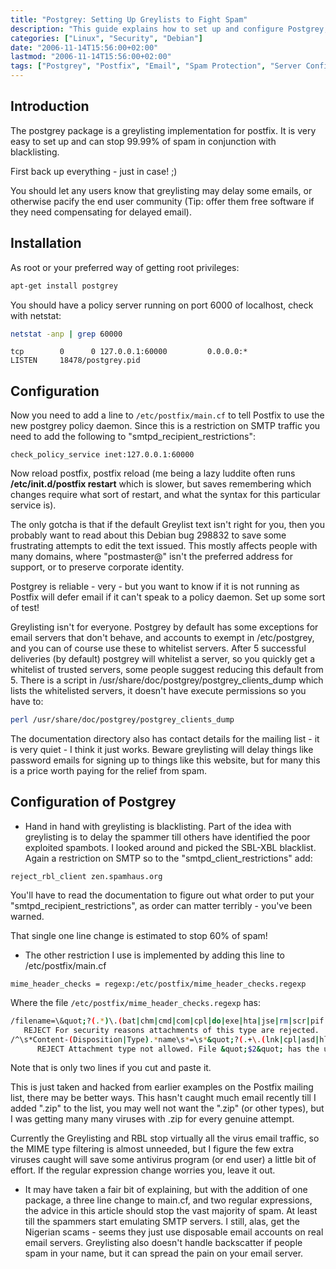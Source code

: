 ```yaml
---
title: "Postgrey: Setting Up Greylists to Fight Spam"
description: "This guide explains how to set up and configure Postgrey, a greylisting implementation for Postfix to effectively combat spam emails."
categories: ["Linux", "Security", "Debian"]
date: "2006-11-14T15:56:00+02:00"
lastmod: "2006-11-14T15:56:00+02:00"
tags: ["Postgrey", "Postfix", "Email", "Spam Protection", "Server Configuration", "Network"]
---
```


## Introduction

The postgrey package is a greylisting implementation for postfix. It is very easy to set up and can stop 99.99% of spam in conjunction with blacklisting.

First back up everything - just in case! ;)

You should let any users know that greylisting may delay some emails, or otherwise pacify the end user community (Tip: offer them free software if they need compensating for delayed email).

## Installation

As root or your preferred way of getting root privileges:

```bash
apt-get install postgrey
```

You should have a policy server running on port 6000 of localhost, check with netstat:

```bash
netstat -anp | grep 60000
```

```
tcp        0      0 127.0.0.1:60000         0.0.0.0:*               LISTEN     18478/postgrey.pid
```

## Configuration

Now you need to add a line to `/etc/postfix/main.cf` to tell Postfix to use the new postgrey policy daemon. Since this is a restriction on SMTP traffic you need to add the following to "smtpd_recipient_restrictions":

```
check_policy_service inet:127.0.0.1:60000
```

Now reload postfix, postfix reload (me being a lazy luddite often runs **/etc/init.d/postfix restart** which is slower, but saves remembering which changes require what sort of restart, and what the syntax for this particular service is).

The only gotcha is that if the default Greylist text isn't right for you, then you probably want to read about this Debian bug 298832 to save some frustrating attempts to edit the text issued. This mostly affects people with many domains, where "postmaster@" isn't the preferred address for support, or to preserve corporate identity.

Postgrey is reliable - very - but you want to know if it is not running as Postfix will defer email if it can't speak to a policy daemon. Set up some sort of test!

Greylisting isn't for everyone. Postgrey by default has some exceptions for email servers that don't behave, and accounts to exempt in /etc/postgrey, and you can of course use these to whitelist servers. After 5 successful deliveries (by default) postgrey will whitelist a server, so you quickly get a whitelist of trusted servers, some people suggest reducing this default from 5. There is a script in /usr/share/doc/postgrey/postgrey_clients_dump which lists the whitelisted servers, it doesn't have execute permissions so you have to:

```bash
perl /usr/share/doc/postgrey/postgrey_clients_dump
```

The documentation directory also has contact details for the mailing list - it is very quiet - I think it just works. Beware greylisting will delay things like password emails for signing up to things like this website, but for many this is a price worth paying for the relief from spam.

## Configuration of Postgrey

* Hand in hand with greylisting is blacklisting. Part of the idea with greylisting is to delay the spammer till others have identified the poor exploited spambots. I looked around and picked the SBL-XBL blacklist. Again a restriction on SMTP so to the "smtpd_client_restrictions" add:

```
reject_rbl_client zen.spamhaus.org
```

You'll have to read the documentation to figure out what order to put your "smtpd_recipient_restrictions", as order can matter terribly - you've been warned.

That single one line change is estimated to stop 60% of spam!

* The other restriction I use is implemented by adding this line to /etc/postfix/main.cf

```
mime_header_checks = regexp:/etc/postfix/mime_header_checks.regexp
```

Where the file `/etc/postfix/mime_header_checks.regexp` has:

```bash
/filename=\&quot;?(.*)\.(bat|chm|cmd|com|cpl|do|exe|hta|jse|rm|scr|pif|vbe|vbs|vxd|xl|zip)\&quot;?$/
   REJECT For security reasons attachments of this type are rejected.
/^\s*Content-(Disposition|Type).*name\s*=\s*&quot;?(.+\.(lnk|cpl|asd|hlp|ocx|reg|bat|c[ho]m|cmd|exe|dll|vxd|pif|scr|hta|jse?|sh[mbs]|vb[esx]|ws[fh]|wav|mov|wmf|xl))&quot;?\s*$/
      REJECT Attachment type not allowed. File &quot;$2&quot; has the unacceptable extension &quot;$3&quot;
```

Note that is only two lines if you cut and paste it.

This is just taken and hacked from earlier examples on the Postfix mailing list, there may be better ways. This hasn't caught much email recently till I added ".zip" to the list, you may well not want the ".zip" (or other types), but I was getting many many viruses with .zip for every genuine attempt.

Currently the Greylisting and RBL stop virtually all the virus email traffic, so the MIME type filtering is almost unneeded, but I figure the few extra viruses caught will save some antivirus program (or end user) a little bit of effort. If the regular expression change worries you, leave it out.

* It may have taken a fair bit of explaining, but with the addition of one package, a three line change to main.cf, and two regular expressions, the advice in this article should stop the vast majority of spam. At least till the spammers start emulating SMTP servers. I still, alas, get the Nigerian scams - seems they just use disposable email accounts on real email servers. Greylisting also doesn't handle backscatter if people spam in your name, but it can spread the pain on your email server.
